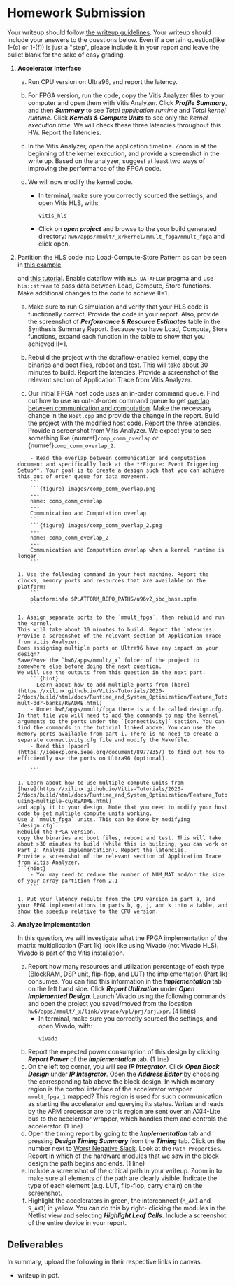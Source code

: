 # Homework Submission

Your writeup should follow [the writeup guidelines](../writeup_guidelines).
Your writeup should include your answers to the questions below. Even if a certain
question(like 1-(c) or 1-(f)) is just a "step", please include it in your report and leave the bullet blank
for the sake of easy grading.

<style type="text/css">
    ol { list-style-type: decimal; }
    ol ol { list-style-type: lower-alpha; }
    ol ol ol { list-style-type: lower-roman; }
    table { width: 100%; }
    td {height:50px;text-align: center;}
    tr:nth-child(even) {background-color: #f2f2f2;}
</style>

<!-- 1. **Setup**

    ---
    - We have updated the platform to have contiguous memory support. Please
    remove the platform you downloaded in the hello world section and
    download the platform again from the following links:
        - [Ultra96 Platform](https://ese532-platforms.s3.amazonaws.com/hw6_platform_v2.tar.gz)
        - [Ultra96 Platform (Asia)](https://ese532-platforms-asia.s3.ap-northeast-2.amazonaws.com/hw6_platform_v2.tar.gz)
    - Extract the platform to a desired location.
    - Set the `PLATFORM_REPO_PATHS` to the extracted directory. For instance:
        ```
        export PLATFORM_REPO_PATHS=~/ese532_hw6_pfm
        ```
    - Get the source code from the `ese532_code` repository by pulling in the latest changes
    using:
        ```
        cd ese532_code/
        git pull origin master
        ```
        The code you will use for this section
        is in the `hw6` directory. The directory structure looks like this:
        ```
        hw6/
            apps/
                mmult/
                    cpu/
                        Host.cpp
                    fpga/
                        hls/
                            MMult.cpp
                            MMult.h
                            testbench.cpp
                        Host.cpp
                        design.cfg
                        package.cfg
                        xrt.ini
                    Makefile
                    compile_on_biglab.sh
            common/
                ...
        ```
    - cd into `hw6/apps/mmult/` directory.
    - Use `make cpu` to build the cpu baseline and run with `./mmult_cpu`.
    - Use `make fpga -j4` to start the Vitis build. This will take about 20-30 minutes and generate the `xclbin`. Note that we used `-j4` to build with 4
    cpus. If you have more cpus, you can increase this number.
    `-j16` is usually the maximum parallel jobs Vitis can handle.
    - Use `make host` to build the OpenCL host code. This produces the `package` folder.
    - Copy the files from `package` folder to the Ultra96, reboot and run on the fpga.
    - Use `make clean` to clean all the generated files.
        ```{warning}
        If you do `make clean`, you will lose all the files and the compilation will start from the beginning. You can incrementally build and clean as mentioned in the walk-through.
        ``` -->

1. **Accelerator Interface**

    1. Run CPU version on Ultra96, and report the latency.
    1. For FPGA version, run the code,
    copy the Vitis Analyzer files to your computer and open them with Vitis Analyzer.
    Click ***Profile Summary***, and then ***Summary*** to see
    *Total application runtime* and *Total kernel runtime*.
    Click ***Kernels & Compute Units*** to see only the *kernel execution time*.
    We will check these three latencies throughout this HW.
    Report the latencies.
         <!--```{note}
         There are two types of platforms: datacenter and embedded. 
         Ultra96, we are using in class, is an embedded platform.
         In `host.cpp`, many [examples](https://github.com/Xilinx/Vitis_Accel_Examples/blob/2020.2/host/data_transfer/src/host.cpp)
         on the web, targeting datacenter cards, use `aligned_allocator` to avoid warnings regarding *unaligned host pointer*.
         Note that we use `enqueueMapBuffer`, and this approach is portable accross both datacenter and embedded platforms,
         as explained in Step 2 of [this tutorial](https://github.com/Xilinx/Vitis-Tutorials/blob/2020.2/Getting_Started/Vitis/Part3.md).
         ```
        1. In the previous step, you must have seen warnings regarding unaligned host pointer.
        You will now allocate contiguous host memories. 
        Take a look at Step 2 in [this tutorial](https://github.com/Xilinx/Vitis-Tutorials/blob/2020.2/Getting_Started/Vitis/Part3.md).
        In `apps/mmult/fpga/HostAligned.cpp`, we kindly provide three TODOs for this step.
            ```{hint}
            As shown in the example link, you should only use the following flags when allocating memory 
            using cl::Buffer: CL_MEM_READ_ONLY, CL_MEM_WRITE_ONLY, CL_MEM_READ_ONLY | CL_MEM_WRITE_ONLY. 
            All other flag usage prevents contiguous memory allocation or behaves non-deterministically on the Ultra96 
            (i.e. when using CL_MEM_USE_HOST_PTR).
            ```
        1. Build the project with the modified host code. Because only the host code is modified,
        it should take less than a minute to complete.
        Copy only neccessary files and report the three latencies in the Vitis Analyzer. -->
    1. In the Vitis Analyzer, open the application timeline. Zoom in at the beginning of the kernel execution, and
    provide a screenshot in the write up.
    Based on the analyzer, suggest at least two ways of improving the performance of the FPGA code.

        <!-- 1. How does the code in `Host.cpp` preserve dependencies between computations?

        1. We will now investigate why we still don't see communication-compute overlap.
            - In terminal, make sure you correctly sourced the settings, and open Vitis HLS, with:
                ```
                vitis_hls
                ```
            - Click on ***open project*** and browse to the your build generated directory: `hw6/apps/mmult/_x/kernel/mmult_fpga/mmult_fpga`
            and click open.
            - From the ***Explorer*** tab, open ***solution***$\rightarrow$***syn***$\rightarrow$***report***$\rightarrow$***mmult_fpga_csynth.rpt***.
            - Browse to the ***Interface*** section and examine
            the interface that was generated. Describe how the host processor communicates with the generated interface of the accelerator. -->

        <!-- 1. What needs to happen to the HLS code so that we can achieve task-level parallelism?
            ```{hint}
            Look at Figure 18: Host to Kernel Dataflow
            of [UG1393](https://www.xilinx.com/support/documentation/sw_manuals/xilinx2020_2/ug1393-vitis-application-acceleration.pdf#page=78)
            ``` -->

    1. We will now modify the kernel code.
        - In terminal, make sure you correctly sourced the settings, and open Vitis HLS, with:
            ```
            vitis_hls
            ```
        - Click on ***open project*** and browse to the your build generated directory: `hw6/apps/mmult/_x/kernel/mmult_fpga/mmult_fpga`
        and click open.

1. Partition the HLS code into Load-Compute-Store Pattern as can be seen in [this example](https://github.com/Xilinx/Vitis_Accel_Examples/tree/2021.1/cpp_kernels/dataflow_stream)    
    <!-- DJP: I think compute_add example is better -->
    <!-- [this code](https://github.com/Xilinx/Vitis-In-Depth-Tutorial/blob/master/Runtime_and_System_Optimization/Design_Tutorials/01-host-code-opt/reference-files/srcKernel/pass.cpp) -->
    and [this tutorial](https://github.com/Xilinx/Vitis-Tutorials/blob/2020.2/Getting_Started/Vitis_HLS/dataflow_design.md).
    Enable dataflow with `HLS DATAFLOW` pragma and use `hls::stream`
    to pass data between Load, Compute, Store functions. Make additional changes to the code to achieve II=1.

    1. Make sure to run C simulation and verify that your HLS code is functionally correct. Provide the code in your report.
    Also, provide the screenshot of ***Performance & Resource Estimates*** table in
    the Synthesis Summary Report. Because you have Load, Compute, Store functions,
    expand each function in the table to show that you achieved II=1.

    1. Rebuild the project with the dataflow-enabled kernel, copy the binaries and boot files, reboot and test. 
    This will take about 30 minutes to build. Report the latencies. Provide a screenshot of the relevant section of Application Trace from Vitis Analyzer.

    1. Our initial FPGA host code uses an in-order command queue.
    Find out how to use an out-of-order command queue 
    to get [overlap between communication and computation](https://docs.amd.com/r/2024.1-English/ug1393-vitis-application-acceleration/Overlapping-Data-Transfers-with-Kernel-Computation). 
    Make the necessary change in the `Host.cpp` and provide the change in the report. 
    Build the project with the modified host code. Report the three latencies. Provide a screenshot from Vitis Analyzer.
    We expect you to see something like {numref}`comp_comm_overlap` or {numref}`comp_comm_overlap_2`.

    ```{hint}
        - Read the overlap between communication and computation document and specifically look at the **Figure: Event Triggering Setup**. Your goal is to create a design such that you can achieve this out of order queue for data movement. 
        ```
        ```{figure} images/comp_comm_overlap.png
        ---
        name: comp_comm_overlap
        ---
        Communication and Computation overlap
        ```
        ```{figure} images/comp_comm_overlap_2.png
        ---
        name: comp_comm_overlap_2
        ---
        Communication and Computation overlap when a kernel runtime is longer
        ```

    1. Use the following command in your host machine. Report the clocks, memory ports and resources that are available on the platform:
        ```
        platforminfo $PLATFORM_REPO_PATHS/u96v2_sbc_base.xpfm
        ```

    1. Assign separate ports to the `mmult_fpga`, then rebuild and run the kernel.
    This will take about 30 minutes to build. Report the latencies. Provide a screenshot of the relevant section of Application Trace from Vitis Analyzer. 
    Does assigning multiple ports on Ultra96 have any impact on your design?
    Save/Move the `hw6/apps/mmult/_x` folder of the project to somewhere else before doing the next question. 
    We will use the outputs from this question in the next part.
        ```{hint}
        - Learn about how to add multiple ports from [here](https://xilinx.github.io/Vitis-Tutorials/2020-2/docs/build/html/docs/Runtime_and_System_Optimization/Feature_Tutorials/01-mult-ddr-banks/README.html)
        - Under hw6/apps/mmult/fpga there is a file called design.cfg. In that file you will need to add the commands to map the kernel arguments to the ports under the `[connectivity]` section. You can find the commands in the tutorial linked above. You can use the memory ports available from part i. There is no need to create a separate connectivity.cfg file and modify the Makefile.
        - Read this [paper](https://ieeexplore.ieee.org/document/8977835/) to find out how to efficiently use the ports on Ultra96 (optional).

        ```

    1. Learn about how to use multiple compute units from 
    [here](https://xilinx.github.io/Vitis-Tutorials/2020-2/docs/build/html/docs/Runtime_and_System_Optimization/Feature_Tutorials/02-using-multiple-cu/README.html) 
    and apply it to your design. Note that you need to modify your host code to get multiple compute units working.
    Use 2 `mmult_fpga` units. This can be done by modifying `design.cfg`.    
    Rebuild the FPGA version, 
    copy the binaries and boot files, reboot and test. This will take about >30 minutes to build (While this is building, you can work on Part 2: Analyze Implementation). Report the latencies. 
    Provide a screenshot of the relevant section of Application Trace from Vitis Analyzer.
    ```{hint}
        - You may need to reduce the number of NUM_MAT and/or the size of your array partition from 2.1 
        ```

    1. Put your latency results from the CPU version in part a, and your FPGA implementations in parts b, g, j, and k into a table, and show the speedup relative to the CPU version.
    
1. **Analyze Implementation**

    In this question, we will investigate what the FPGA implementation
        of the matrix multiplication (Part 1k) look like using Vivado (not
        Vivado HLS).  Vivado is part of the Vitis installation.
    
    1. Report how many resources and utilization percentage of each type (BlockRAM, DSP unit,
    flip-flop, and LUT) the implementation (Part 1k)
    consumes. You can find this information in the ***Implementation*** tab on the
    left hand side. Click ***Report Utilization*** under ***Open Implemented Design***.
    Launch Vivado using the following commands and open the
    project you saved/moved from the location `hw6/apps/mmult/_x/link/vivado/vpl/prj/prj.xpr`. (4 lines)
        - In terminal, make sure you correctly sourced the settings, and open Vivado, with:
            ```
            vivado
            ```
    1. Report the expected power consumption of this design by clicking ***Report Power*** of the ***Implementation*** tab. (1 line)
    1. On the left top corner, you will see ***IP Integrator***. Click ***Open Block Design*** under
    ***IP Integrator***.  Open the ***Address Editor*** by choosing the corresponding
            tab above the block design.  In which memory region is the control interface of the
            accelerator wrapper `mmult_fpga_1` mapped?  This region
            is used for such communication as starting the accelerator and
            querying its status.  Writes and reads by the ARM processor are to
            this region are sent over an AXI4-Lite bus to the accelerator
            wrapper, which handles them and controls the accelerator. (1 line)
    1. Open the timing report by going to the ***Implementation*** tab and pressing ***Design Timing Summary*** from the ***Timing*** tab.  Click on
            the number next to [Worst Negative Slack](http://www.vlsi-expert.com/2011/03/static-timing-analysis-sta-basic-timing.html).
  Look at the
            `Path Properties`.  Report in which of the hardware modules that we
            saw in the block design the path begins and ends. (1 line)
    1. Include a screenshot of the critical path in your writeup.
            Zoom in to make sure all elements of the path are clearly visible.
            Indicate the type of each element (e.g. LUT, flip-flop,
            carry chain) on the screenshot.
    1. Highlight the accelerators in green, the interconnect (`M_AXI` and `S_AXI`) in yellow.  You can do this by right-
            clicking the modules in the Netlist view and selecting
            ***Highlight Leaf Cells***.  Include a screenshot of the entire
            device in your report.

## Deliverables
In summary, upload the following in their respective links in canvas:
  - writeup in pdf.
